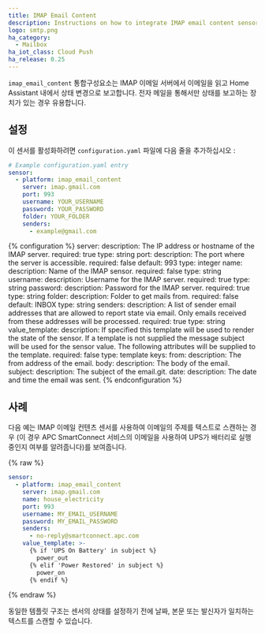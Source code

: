 ```yaml
---
title: IMAP Email Content
description: Instructions on how to integrate IMAP email content sensor into Home Assistant.
logo: smtp.png
ha_category:
  - Mailbox
ha_iot_class: Cloud Push
ha_release: 0.25
---
```


`imap_email_content` 통합구성요소는 IMAP 이메일 서버에서 이메일을 읽고 Home Assistant 내에서 상태 변경으로 보고합니다. 전자 메일을 통해서만 상태를 보고하는 장치가 있는 경우 유용합니다.

## 설정

이 센서를 활성화하려면 `configuration.yaml` 파일에 다음 줄을 추가하십시오 :

```yaml
# Example configuration.yaml entry
sensor:
  - platform: imap_email_content
    server: imap.gmail.com
    port: 993
    username: YOUR_USERNAME
    password: YOUR_PASSWORD
    folder: YOUR_FOLDER
    senders:
      - example@gmail.com
```

{% configuration %}
server:
  description: The IP address or hostname of the IMAP server.
  required: true
  type: string
port:
  description: The port where the server is accessible.
  required: false
  default: 993
  type: integer
name:
  description: Name of the IMAP sensor.
  required: false
  type: string
username:
  description: Username for the IMAP server.
  required: true
  type: string
password:
  description: Password for the IMAP server.
  required: true
  type: string
folder:
  description: Folder to get mails from.
  required: false
  default: INBOX
  type: string
senders:
  description: A list of sender email addresses that are allowed to report state via email. Only emails received from these addresses will be processed.
  required: true
  type: string
value_template:
  description: If specified this template will be used to render the state of the sensor. If a template is not supplied the message subject will be used for the sensor value. The following attributes will be supplied to the template.
  required: false
  type: template
  keys:
    from:
      description: The from address of the email.
    body:
      description: The body of the email.
    subject:
      description: The subject of the email.git.
    date:
      description: The date and time the email was sent.
{% endconfiguration %}

## 사례

다음 예는 IMAP 이메일 컨텐츠 센서를 사용하여 이메일의 주제를 텍스트로 스캔하는 경우 (이 경우 APC SmartConnect 서비스의 이메일을 사용하여 UPS가 배터리로 실행 중인지 여부를 알려줍니다)를 보여줍니다.

{% raw %}
```yaml
sensor:
  - platform: imap_email_content
    server: imap.gmail.com
    name: house_electricity
    port: 993
    username: MY_EMAIL_USERNAME
    password: MY_EMAIL_PASSWORD
    senders:
      - no-reply@smartconnect.apc.com
    value_template: >-
      {% if 'UPS On Battery' in subject %}
        power_out
      {% elif 'Power Restored' in subject %}
        power_on
      {% endif %}
```
{% endraw %}

동일한 템플릿 구조는 센서의 상태를 설정하기 전에 날짜, 본문 또는 발신자가 일치하는 텍스트를 스캔할 수 있습니다.
